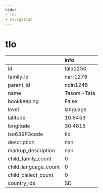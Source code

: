 ```yaml
---
hide:
- toc
- navigation
---
```

# tlo
|                      | info        |
|:---------------------|:------------|
| id                   | talo1250    |
| family_id            | narr1279    |
| parent_id            | ndin1246    |
| name                 | Tasomi-Tata |
| bookkeeping          | False       |
| level                | language    |
| latitude             | 10.6453     |
| longitude            | 30.4815     |
| iso639P3code         | tlo         |
| description          | nan         |
| markup_description   | nan         |
| child_family_count   | 0           |
| child_language_count | 0           |
| child_dialect_count  | 0           |
| country_ids          | SD          |